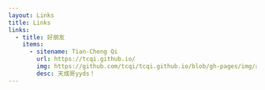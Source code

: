```yaml
---
layout: Links
title: Links
links:
  - title: 好朋友
    items:
      - sitename: Tian-Cheng Qi
        url: https://tcqi.github.io/
        img: https://github.com/tcqi/tcqi.github.io/blob/gh-pages/img/avatar.jpg?raw=true
        desc: 天成哥yyds！
---
```

